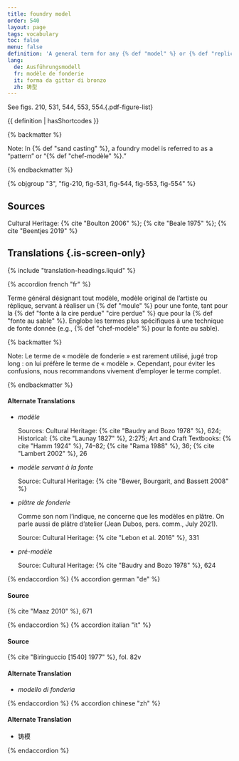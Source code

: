 ```yaml
---
title: foundry model
order: 540
layout: page
tags: vocabulary
toc: false
menu: false
definition: 'A general term for any {% def "model" %} or {% def "replica" %} of the artist’s model around which a mold is formed for {% def "bronze" %} casting. It is made by the foundry in order to preserve the artist’s model. A foundry model may also be used as a reference for the finishing of a {% def "bronze" %} for the purpose of quality control.'
lang:
  de: Ausführungsmodell
  fr: modèle de fonderie
  it: forma da gittar di bronzo
  zh: 铸型
---
```


See figs. 210, 531, 544, 553, 554.{.pdf-figure-list}

{{ definition | hasShortcodes }}

{% backmatter %}

Note: In {% def "sand casting" %}, a foundry model is referred to as a “pattern” or “{% def "chef-modèle" %}.”

{% endbackmatter %}

{% objgroup "3", "fig-210, fig-531, fig-544, fig-553, fig-554" %}

## Sources

Cultural Heritage: {% cite "Boulton 2006" %}; {% cite "Beale 1975" %}; {% cite "Beentjes 2019" %}

## Translations {.is-screen-only}

<div class="accordion">
{% include "translation-headings.liquid" %}

{% accordion french "fr" %}

Terme général désignant tout modèle, modèle original de l’artiste ou réplique, servant à réaliser un {% def "moule" %} pour une fonte, tant pour la {% def "fonte à la cire perdue" "cire perdue" %} que pour la {% def "fonte au sable" %}. Englobe les termes plus spécifiques à une technique de fonte donnée (e.g., {% def "chef-modèle" %} pour la fonte au sable).

{% backmatter %}

Note: Le terme de « modèle de fonderie » est rarement utilisé, jugé trop long : on lui préfère le terme de « modèle ». Cependant, pour éviter les confusions, nous recommandons vivement d’employer le terme complet.

{% endbackmatter %}

#### Alternate Translations

- *modèle*

    Sources: Cultural Heritage: {% cite "Baudry and Bozo 1978" %}, 624; Historical: {% cite "Launay 1827" %}, 2:275; Art and Craft Textbooks: {% cite "Hamm 1924" %}, 74–82; {% cite "Rama 1988" %}, 36; {% cite "Lambert 2002" %}, 26

- *modèle servant à la fonte*

    Source: Cultural Heritage: {% cite "Bewer, Bourgarit, and Bassett 2008" %}

- *plâtre de fonderie*

    Comme son nom l’indique, ne concerne que les modèles en plâtre. On parle aussi de plâtre d’atelier (Jean Dubos, pers. comm., July 2021).

    Source: Cultural Heritage: {% cite "Lebon et al. 2016" %}, 331

- *pré-modèle*

    Source: Cultural Heritage: {% cite "Baudry and Bozo 1978" %}, 624

{% endaccordion %}
{% accordion german "de" %}

#### Source

{% cite "Maaz 2010" %}, 671

{% endaccordion %}
{% accordion italian "it" %}

#### Source

{% cite "Biringuccio [1540] 1977" %}, fol. 82v

#### Alternate Translation

- *modello di fonderia*

{% endaccordion %}
{% accordion chinese "zh" %}

#### Alternate Translation

- <span lang="zh">铸模</span>

{% endaccordion %}

</div>
